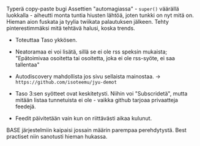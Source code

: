 Typerä copy-paste bugi Assettien "automagiassa" - ``super()`` väärällä luokkalla - aiheutti monta tuntia hiusten lähtöä, joten tunkki on nyt mitä on. Hieman aion fuskata ja tyylia twiikata palautuksen jälkeen. Tehty pinterestimmäksi mitä tehtävä halusi, koska trends.

 - Toteuttaa Taso ykkösen.
 - Neatoramaa ei voi lisätä, sillä se ei ole rss speksin mukaista; "Epätoimivaa osoitetta tai osoitetta, joka ei ole rss-syöte, ei saa tallentaa"
 - Autodiscovery mahdollista jos sivu sellaista mainostaa. -> ``https://github.com/isoteemu/jyu-demot``

 - Taso 3:sen syötteet ovat keskitetysti. Niihin voi "Subscridetä", mutta mitään listaa tunnetuista ei ole - vaikka github tarjoaa privaatteja feedejä.
 - Feedit päivitetään vain kun on riittävästi aikaa kulunut.

BASE järjestelmiin kaipaisi jossain määrin parempaa perehdytystä. Best practiset niin sanotusti hieman hukassa.